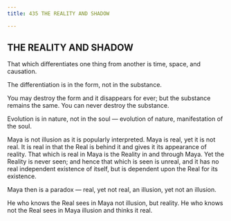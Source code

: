 ```yaml
---
title: 435 THE REALITY AND SHADOW

---
```

  

## THE REALITY AND SHADOW

That which differentiates one thing from another is time, space, and
causation.

The differentiation is in the form, not in the substance.

You may destroy the form and it disappears for ever; but the substance
remains the same. You can never destroy the substance.

Evolution is in nature, not in the soul — evolution of nature,
manifestation of the soul.

Maya is not illusion as it is popularly interpreted. Maya is real, yet
it is not real. It is real in that the Real is behind it and gives it
its appearance of reality. That which is real in Maya is the Reality in
and through Maya. Yet the Reality is never seen; and hence that which is
seen is unreal, and it has no real independent existence of itself, but
is dependent upon the Real for its existence.

Maya then is a paradox — real, yet not real, an illusion, yet not an
illusion.

He who knows the Real sees in Maya not illusion, but reality. He who
knows not the Real sees in Maya illusion and thinks it real.